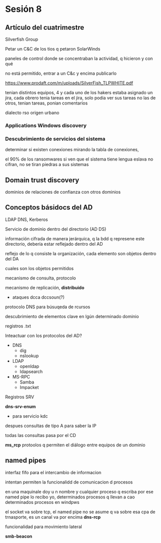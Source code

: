 # Sesión 8

## Artículo del cuatrimestre

Silverfish Group

Petar un C&C de los tios q petaron SolarWinds

paneles de control donde se concentraban la actividad, q hicieron y con qué

no está permitido, entrar a un C&c y encima publicarlo


https://www.prodaft.com/m/uploads/SilverFish_TLPWHITE.pdf

tenian distintos equipos, 4 y cada uno de los hakers estaba asignado un jira, cada obrero tenia tareas en el jira, solo podia ver sus tareas no las de otros, tenian tareas, ponian comentarios

dialecto rso origen urbano

### Applications Windows discovery


### Descubrimiento de servicios del sistema

determinar si existen conexiones mirando la tabla de conexiones, 



el 90% de los ransomwares si ven que el sistema tiene lengua eslava no cifran,  no se tiran piedras a sus sistemas

## Domain trust discovery

dominios de relaciones de confianza con otros dominios




## Conceptos básidocs del AD

LDAP DNS, Kerberos


Servicio de dominio dentro del directorio (AD DS)

información cifrada de manera jerárquica, q la bdd q represene este directorio, debería estar reflejado dentro del AD


reflejo de lo q consiste la organización, cada elemento son objetos dentro del DA

cuales son los objetos permitidos

mecanismo de consulta, protocolo

mecanismo de replicación, __distribuido__
* ataques dcca dccsoun(?)


protocolo DNS para búsuqeda de rcursos


descubrimiento de elementos clave en lgún determinado dominio

registros .txt

Inteactuar con los protocolos del AD?
* DNS
  * dig
  * nslookup
* LDAP
  * openldap
  * ldapsearch
* MS-RPC
  * Samba
  * Impacket



Registros SRV

__dns-srv-enum__
* para servicio kdc

despues consultas de tipo A para saber la IP


todas las consultas pasa por el CD


__ms_rcp__
protoolos q permiten el diálogo entre equipos de un dominio


## named pipes
interfaz fifo para el intercambio de informacion


intentan permiten la funcionalidd de comunicacion d procesos 

en una maquinale doy u n nombre y cualquier proceso q escriba por ese named pipe lo recibo yo, determinados procesos q llevan a cao determinados procesos en windpws

el socket va sobre tcp, el named pipe no se asume q va sobre esa cpa de trnasporte, es un canal  va por encima __dns-rcp__

funcionalidad para movimiento lateral 


__smb-beacon__
